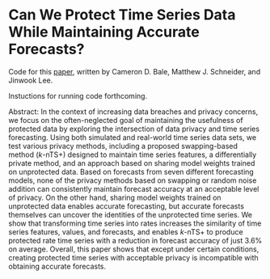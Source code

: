 # Can We Protect Time Series Data While Maintaining Accurate Forecasts?

Code for this [paper](https://www.researchgate.net/publication/372621568_Can_We_Protect_Time_Series_Data_While_Maintaining_Accurate_Forecasts), written by Cameron D. Bale, Matthew J. Schneider, and Jinwook Lee.

Instuctions for running code forthcoming.

Abstract: In the context of increasing data breaches and privacy concerns, we focus on the often-neglected goal of maintaining the usefulness of protected data by exploring the intersection of data privacy and time series forecasting. Using both simulated and real-world time series data sets, we test various privacy methods, including a proposed swapping-based method (*k*-nTS+) designed to maintain time series features, a differentially private method, and an approach based on sharing model weights trained on unprotected data. Based on forecasts from seven different forecasting models, none of the privacy methods based on swapping or random noise addition can consistently maintain forecast accuracy at an acceptable level of privacy. On the other hand, sharing model weights trained on unprotected data enables accurate forecasting, but accurate forecasts themselves can uncover the identities of the unprotected time series. We show that transforming time series into rates increases the similarity of time series features, values, and forecasts, and enables *k*-nTS+ to produce protected rate time series with a reduction in forecast accuracy of just 3.6% on average. Overall, this paper shows that except under certain conditions, creating protected time series with acceptable privacy is incompatible with obtaining accurate forecasts. 
